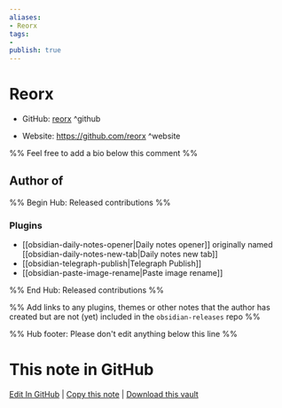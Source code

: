 ```yaml
---
aliases:
- Reorx
tags:
- 
publish: true
---
```


# Reorx

- GitHub: [reorx](https://github.com/reorx/) ^github
<!-- - Discord: `@` ^discord-->
- Website: <https://github.com/reorx> ^website
<!-- - [[Publish sites|Publish site]]: <https://> ^publish-->

%% Feel free to add a bio below this comment %%


## Author of

%% Begin Hub: Released contributions %%
### Plugins
- [[obsidian-daily-notes-opener|Daily notes opener]] originally named [[obsidian-daily-notes-new-tab|Daily notes new tab]]
- [[obsidian-telegraph-publish|Telegraph Publish]]
- [[obsidian-paste-image-rename|Paste image rename]]

%% End Hub: Released contributions %%

%% Add links to any plugins, themes or other notes that the author has created but are not (yet) included in the `obsidian-releases` repo %%

<!--
### Unlisted plugins
-->

<!--
### Others
-->

<!--
## Sponsor this author
-->

<!-- - [[GitHub sponsors]]: [Sponsor @reorx on GitHub Sponsors](https://github.com/sponsors/reorx) ^github-sponsor-->
<!-- - [[Buy me a coffee]]: <https://> ^buy-me-a-coffee-->
<!-- - [[PayPal]]: <https://> ^paypal-->
<!-- - [[Patreon]]: <https://> ^patreon-->

<!--
## Follow this author
-->

<!-- - [[YouTube Channels|On YouTube]]: <https://> ^youtube-->
<!-- - Twitter: <https://> ^twitter-->
<!-- - ... -->

%% Hub footer: Please don't edit anything below this line %%

# This note in GitHub

<span class="git-footer">[Edit In GitHub](https://github.dev/obsidian-community/obsidian-hub/blob/main/01%20-%20Community/People/reorx.md "git-hub-edit-note") | [Copy this note](https://raw.githubusercontent.com/obsidian-community/obsidian-hub/main/01%20-%20Community/People/reorx.md "git-hub-copy-note") | [Download this vault](https://github.com/obsidian-community/obsidian-hub/archive/refs/heads/main.zip "git-hub-download-vault") </span>
